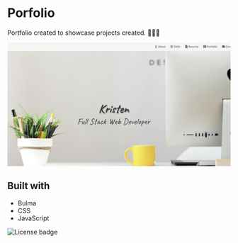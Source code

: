 # Porfolio 

Portfolio created to showcase projects created. 👩🏽‍💻


![](https://github.com/Mayorgak/kristen/blob/master/assets/images/Screen%20Shot%202020-10-16%20at%2012.44.31%20PM.png)



## Built with 
* Bulma
* CSS
* JavaScript 




 ![License badge](https://img.shields.io/badge/license-MIT-brightgreen)
